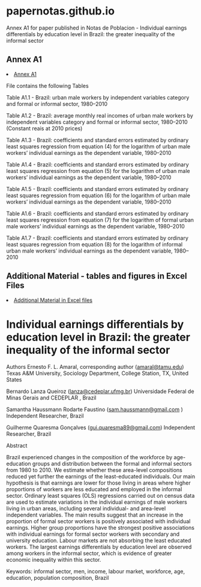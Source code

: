 # papernotas.github.io
Annex A1 for paper published in Notas de Poblacion - Individual earnings differentials by education level in Brazil: the greater inequality of the informal sector

<h2 id="peru"> Annex A1 </h2>

<li><a href="https://github.com/blanza/papernotas.github.io/blob/main/Amaral_et_al_2025.pdf"> Annex A1 </a></li>

File contains the following Tables

Table A1.1 - Brazil: urban male workers by independent variables category and formal or informal sector, 1980–2010

Table A1.2 - Brazil: average monthly real incomes of urban male workers by independent variables category and formal or informal sector, 1980–2010
(Constant  reais at 2010 prices)

Table A1.3 - Brazil: coefficients and standard errors estimated by ordinary least squares regression from equation (4) for the logarithm of urban male workers’ individual earnings as the dependent variable, 1980–2010

Table A1.4 - Brazil: coefficients and standard errors estimated by ordinary least squares regression from equation (5) for the logarithm of urban male workers’ individual earnings as the dependent variable, 1980–2010

Table A1.5 - Brazil: coefficients and standard errors estimated by ordinary least squares regression from equation (6) for the logarithm of urban male workers’ individual earnings as the dependent variable, 1980–2010

Table A1.6 - Brazil: coefficients and standard errors estimated by ordinary least squares regression from equation (7) for the logarithm of formal urban male workers’ individual earnings as the dependent variable, 1980–2010

Table A1.7 - Brazil: coefficients and standard errors estimated by ordinary least squares regression from equation (8) for the logarithm of informal urban male workers’ individual earnings as the dependent variable, 1980–2010


<h2 id="peru"> Additional Material - tables and figures in Excel Files </h2>

<li><a href="https://docs.google.com/spreadsheets/d/1I19EbZiXSWdws5RxH4YS9MKYNLSciWeB/edit?usp=drive_link&ouid=108556062793310430114&rtpof=true&sd=true"> Additional Material in Excel files </a></li>

# Individual earnings differentials by education level in Brazil: the greater inequality of the informal sector 

Authors
Ernesto F. L. Amaral, corresponding author (amaral@tamu.edu)
Texas A&amp;M University, Sociology Department, College Station, TX, United States

Bernardo Lanza Queiroz (lanza@cedeplar.ufmg.br)
Universidade Federal de Minas Gerais and CEDEPLAR , Brazil

Samantha Haussmann Rodarte Faustino (sam.haussmann@gmail.com )
Independent Researcher, Brazil

Guilherme Quaresma Gonçalves (gui.quaresma89@gmail.com)
Independent Researcher, Brazil

Abstract

Brazil experienced changes in the composition of the workforce by age-education groups and distribution between the formal and informal sectors from 1980 to 2010. We estimate whether these area-level compositions reduced yet further the earnings of the least-educated individuals. Our main hypothesis is that earnings are lower for those living in areas where higher proportions of workers are less educated and employed in the informal sector. Ordinary least squares (OLS) regressions carried out on census data are used to estimate variations in the individual earnings of male workers living in urban areas, including several individual- and area-level independent variables. The main results suggest that an increase in the proportion of formal sector workers is positively associated with individual earnings. Higher group proportions have the strongest positive associations with individual earnings for formal sector workers with secondary and university education. Labour markets are not absorbing the least educated workers. The largest earnings differentials by education level are observed among workers in the informal sector, which is evidence of greater economic inequality within this sector.

Keywords: informal sector, men, income, labour market, workforce, age, education, population composition, Brazil


